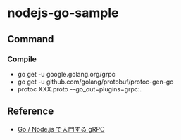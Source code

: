 # nodejs-go-sample

## Command

### Compile

- go get -u google.golang.org/grpc
- go get -u github.com/golang/protobuf/protoc-gen-go
- protoc XXX.proto --go_out=plugins=grpc:.

## Reference

- [Go / Node.js で入門する gRPC](https://qiita.com/enta0701/items/4dc9f3751145cf30837f)